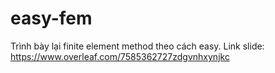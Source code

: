 # easy-fem
Trình bày lại finite element method theo cách easy.
Link slide: https://www.overleaf.com/7585362727zdgvnhxynjkc

